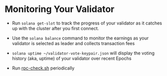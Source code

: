 # Monitoring Your Validator

* Run `solana get-slot` to track the progress of your validator as it catches up with the cluster after you first connect.
* Use the `solana balance` command to monitor the earnings as your validator is selected as leader and collects transaction fees
* `solana uptime ~/validator-vote-keypair.json` will display the voting history (aka, uptime) of your validator over recent Epochs

* Run [rpc-check.sh](https://github.com/solana-labs/tour-de-sol/blob/master/rpc-check.sh) periodically

